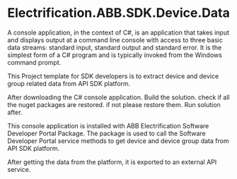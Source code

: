 # Electrification.ABB.SDK.Device.Data

A console application, in the context of C#, is an application that takes input and displays output at a command line console with access to three basic data streams: standard input, standard output and standard error.
It is the simplest form of a C# program and is typically invoked from the Windows command prompt.

This Project template for SDK developers is to extract device and device group related data from API SDK platform.

After downloading the C# console application. Build the solution. check if all the nuget packages are restored. if not please restore them. Run solution after.

This console application is installed with ABB Electrification Software Developer Portal Package.
The package is used to call the Software Developer Portal service methods to get device and device group data from API SDK platform.

After getting the data from the platform, it is exported to an external API service.
